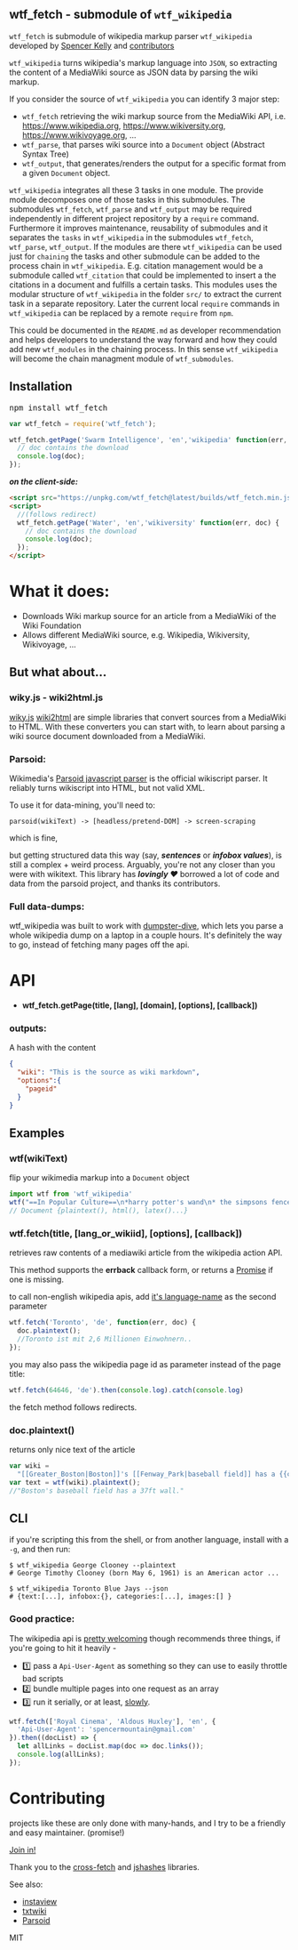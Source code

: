 
## wtf_fetch - submodule of `wtf_wikipedia`
`wtf_fetch` is submodule of wikipedia markup parser `wtf_wikipedia` developed by <a href="https://spencermountain.github.io/">Spencer Kelly</a> and <a href="https://github.com/spencermountain/wtf_wikipedia/graphs/contributors"> contributors </a>

`wtf_wikipedia` turns wikipedia's markup language into `JSON`, so extracting the content of a MediaWiki source as JSON data by parsing the wiki markup.

If you consider the source of `wtf_wikipedia` you can identify 3 major step:
* `wtf_fetch` retrieving the wiki markup source from the MediaWiki API,  i.e. https://www.wikipedia.org, https://www.wikiversity.org, https://www.wikivoyage.org, ...
* `wtf_parse`, that parses wiki source into a `Document` object (Abstract Syntax Tree)  
* `wtf_output`, that generates/renders the output for a specific format from a given `Document` object.

`wtf_wikipedia` integrates all these 3 tasks in one module. The provide module decomposes one of those tasks in this submodules. The submodules `wtf_fetch`, `wtf_parse` and `wtf_output` may be required independently in different project repository by a `require` command. Furthermore it improves maintenance, reusability of submodules and it separates the `tasks` in `wtf_wikipedia` in the submodules `wtf_fetch`, `wtf_parse`, `wtf_output`. If the modules are there `wtf_wikipedia`  can be used just for `chaining` the tasks and other submodule can be added to the process chain in `wtf_wikipedia`. E.g. citation management would be a submodule called `wtf_citation` that could be implemented to insert a the citations in a document and fulfills a certain tasks. This modules uses the modular structure of `wtf_wikipedia` in the folder `src/` to extract the current task in a separate repository. Later the current local `require` commands in `wtf_wikipedia` can be replaced by a remote `require` from `npm`.

This could be documented in the `README.md` as developer recommendation and helps developers to understand the way forward and how they could add new `wtf_modules` in the chaining process. In this sense `wtf_wikipedia` will become the chain managment module of `wtf_submodules`.

## Installation

<kbd>npm install wtf_fetch</kbd>

```javascript
var wtf_fetch = require('wtf_fetch');

wtf_fetch.getPage('Swarm Intelligence', 'en','wikipedia' function(err, doc) {
  // doc contains the download
  console.log(doc);
});
```
***on the client-side:***
```html
<script src="https://unpkg.com/wtf_fetch@latest/builds/wtf_fetch.min.js"></script>
<script>
  //(follows redirect)
  wtf_fetch.getPage('Water', 'en','wikiversity' function(err, doc) {
    // doc contains the download
    console.log(doc);
  });
</script>
```

# What it does:
* Downloads Wiki markup source for an article from a MediaWiki of the Wiki Foundation
* Allows different MediaWiki source, e.g. Wikipedia, Wikiversity, Wikivoyage, ...

## But what about...


### wiky.js - wiki2html.js
[wiky.js](https://github.com/tanin47/wiky.js) [wiki2html](https://github.com/brechtbilliet/wiki2html) are simple libraries that convert sources from a MediaWiki to HTML. With these converters you can start with, to learn about parsing a wiki source document downloaded from a MediaWiki.

### Parsoid:
Wikimedia's [Parsoid javascript parser](https://www.mediawiki.org/wiki/Parsoid) is the official wikiscript parser. It
reliably turns wikiscript into HTML, but not valid XML.

To use it for data-mining, you'll need to:
```
parsoid(wikiText) -> [headless/pretend-DOM] -> screen-scraping
```
which is fine,

but getting structured data this way (say, ***sentences*** or ***infobox values***), is still a complex + weird process. Arguably, you're not  any closer than you were with wikitext.
This library has ***lovingly ❤️*** borrowed a lot of code and data from the parsoid project, and thanks its contributors.

### Full data-dumps:
wtf_wikipedia was built to work with [dumpster-dive](https://github.com/spencermountain/dumpster-dive),
which lets you parse a whole wikipedia dump on a laptop in a couple hours. It's definitely the way to go, instead of fetching many pages off the api.

# API
* **wtf_fetch.getPage(title, [lang], [domain], [options], [callback])**

### outputs:
A hash with the content
```json
{
  "wiki": "This is the source as wiki markdown",
  "options":{
    "pageid"
  }
}
```

## Examples

### **wtf(wikiText)**
flip your wikimedia markup into a `Document` object

```javascript
import wtf from 'wtf_wikipedia'
wtf("==In Popular Culture==\n*harry potter's wand\n* the simpsons fence");
// Document {plaintext(), html(), latex()...}
```

### **wtf.fetch(title, [lang_or_wikiid], [options], [callback])**
retrieves raw contents of a mediawiki article from the wikipedia action API.

This method supports the **errback** callback form, or returns a [Promise](https://spring.io/understanding/javascript-promises) if one is missing.

to call non-english wikipedia apis, add [it's language-name](http://en.wikipedia.org/w/api.php?action=sitematrix&format=json) as the second parameter

```javascript
wtf.fetch('Toronto', 'de', function(err, doc) {
  doc.plaintext();
  //Toronto ist mit 2,6 Millionen Einwohnern..
});
```
you may also pass the wikipedia page id as parameter instead of the page title:

```javascript
wtf.fetch(64646, 'de').then(console.log).catch(console.log)
```
the fetch method follows redirects.

### **doc.plaintext()**
returns only nice text of the article
```js
var wiki =
  "[[Greater_Boston|Boston]]'s [[Fenway_Park|baseball field]] has a {{convert|37|ft}} wall.<ref>{{cite web|blah}}</ref>";
var text = wtf(wiki).plaintext();
//"Boston's baseball field has a 37ft wall."
```
<!--
## **.custom({})**

if you're trying to parse a weird template, or an obscure wiki syntax somewhere, this library supports a customization
step, where you can pass-in random parsers to run, before your result is generated.

```js
var str = `{{myTempl|cool data!}} Whistling is a sport in some countries...`;
wtf.custom({
  mine: str => {
    let m = str.match(/^\{\{myTempl\|(.+?)\}\}$/);
    if (m) {
      return m[1];
    }
  }
});
wtf.parse(str);
//{title:'Whistling', custom: {mine:['cool data!']} }
```

this way, you can extend the library with your own regexes, and all that. -->

## **CLI**
if you're scripting this from the shell, or from another language, install with a `-g`, and then run:

```shell
$ wtf_wikipedia George Clooney --plaintext
# George Timothy Clooney (born May 6, 1961) is an American actor ...

$ wtf_wikipedia Toronto Blue Jays --json
# {text:[...], infobox:{}, categories:[...], images:[] }
```

### Good practice:
The wikipedia api is [pretty welcoming](https://www.mediawiki.org/wiki/API:Etiquette#Request_limit) though recommends three things, if you're going to hit it heavily -
* 1️⃣ pass a `Api-User-Agent` as something so they can use to easily throttle bad scripts
* 2️⃣ bundle multiple pages into one request as an array
* 3️⃣ run it serially, or at least, [slowly](https://www.npmjs.com/package/slow).
```js
wtf.fetch(['Royal Cinema', 'Aldous Huxley'], 'en', {
  'Api-User-Agent': 'spencermountain@gmail.com'
}).then((docList) => {
  let allLinks = docList.map(doc => doc.links());
  console.log(allLinks);
});
```

# Contributing
projects like these are only done with many-hands, and I try to be a friendly and easy maintainer. (promise!)

[Join in!](./contributing.md)

Thank you to the [cross-fetch](https://github.com/lquixada/cross-fetch) and [jshashes](https://github.com/h2non/jshashes) libraries.

See also:
* [instaview](https://en.wikipedia.org/wiki/User:Pilaf/InstaView)
* [txtwiki](https://github.com/joaomsa/txtwiki.js)
* [Parsoid](https://www.mediawiki.org/wiki/Parsoid)

MIT
